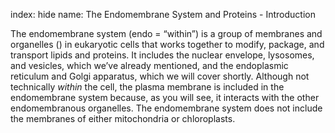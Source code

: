 index: hide
name: The Endomembrane System and Proteins - Introduction

The endomembrane system (endo = “within”) is a group of membranes and organelles () in eukaryotic cells that works together to modify, package, and transport lipids and proteins. It includes the nuclear envelope, lysosomes, and vesicles, which we’ve already mentioned, and the endoplasmic reticulum and Golgi apparatus, which we will cover shortly. Although not technically  *within* the cell, the plasma membrane is included in the endomembrane system because, as you will see, it interacts with the other endomembranous organelles. The endomembrane system does not include the membranes of either mitochondria or chloroplasts.
